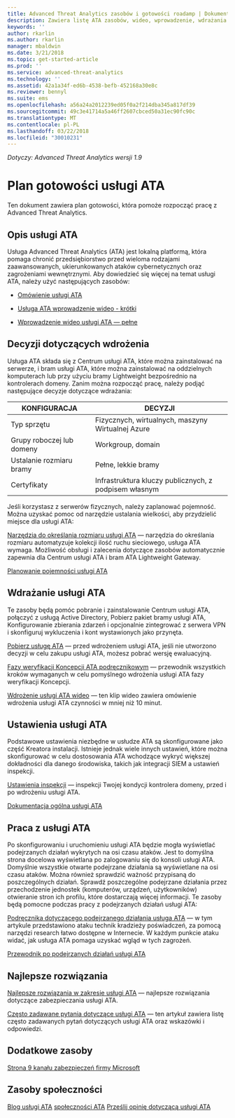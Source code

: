 ```yaml
---
title: Advanced Threat Analytics zasobów i gotowości roadamp | Dokumentacja firmy Microsoft
description: Zawiera listę ATA zasobów, wideo, wprowadzenie, wdrażania i linki plan gotowości.
keywords: ''
author: rkarlin
ms.author: rkarlin
manager: mbaldwin
ms.date: 3/21/2018
ms.topic: get-started-article
ms.prod: ''
ms.service: advanced-threat-analytics
ms.technology: ''
ms.assetid: 42a1a34f-ed6b-4538-befb-452168a30e8c
ms.reviewer: bennyl
ms.suite: ems
ms.openlocfilehash: a56a24a2012239ed05f0a2f214dba345a817df39
ms.sourcegitcommit: 49c3e41714a5a46ff2607cbced50a31ec90fc90c
ms.translationtype: MT
ms.contentlocale: pl-PL
ms.lasthandoff: 03/22/2018
ms.locfileid: "30010231"
---
```

*Dotyczy: Advanced Threat Analytics wersji 1.9*

# <a name="ata-readiness-roadmap"></a>Plan gotowości usługi ATA 
Ten dokument zawiera plan gotowości, która pomoże rozpocząć pracę z Advanced Threat Analytics.

## <a name="understanding-ata"></a>Opis usługi ATA

Usługa Advanced Threat Analytics (ATA) jest lokalną platformą, która pomaga chronić przedsiębiorstwo przed wieloma rodzajami zaawansowanych, ukierunkowanych ataków cybernetycznych oraz zagrożeniami wewnętrznymi. Aby dowiedzieć się więcej na temat usługi ATA, należy użyć następujących zasobów:

- [Omówienie usługi ATA](https://aka.ms/ATAOverview)

- [Usługa ATA wprowadzenie wideo - krótki](https://aka.ms/ATAShort)

- [Wprowadzenie wideo usługi ATA — pełne](https://aka.ms/ATAVideo) 


## <a name="deployment-decisions"></a>Decyzji dotyczących wdrożenia

Usługa ATA składa się z Centrum usługi ATA, które można zainstalować na serwerze, i bram usługi ATA, które można zainstalować na oddzielnych komputerach lub przy użyciu bramy Lightweight bezpośrednio na kontrolerach domeny. Zanim można rozpocząć pracę, należy podjąć następujące decyzje dotyczące wdrażania:

|KONFIGURACJA|DECYZJI|
|----|----|
|Typ sprzętu|Fizycznych, wirtualnych, maszyny Wirtualnej Azure|
|Grupy roboczej lub domeny|Workgroup, domain|
|Ustalanie rozmiaru bramy|Pełne, lekkie bramy|
|Certyfikaty|Infrastruktura kluczy publicznych, z podpisem własnym|

Jeśli korzystasz z serwerów fizycznych, należy zaplanować pojemność. Można uzyskać pomoc od narzędzie ustalania wielkości, aby przydzielić miejsce dla usługi ATA:

[Narzędzia do określania rozmiaru usługi ATA](http://aka.ms/atasizing) — narzędzia do określania rozmiaru automatyzuje kolekcji ilość ruchu sieciowego, usługa ATA wymaga. Możliwość obsługi i zalecenia dotyczące zasobów automatycznie zapewnia dla Centrum usługi ATA i bram ATA Lightweight Gateway.

[Planowanie pojemności usługi ATA](https://docs.microsoft.com/en-us/advanced-threat-analytics/ata-capacity-planning)

## <a name="deploy-ata"></a>Wdrażanie usługi ATA

Te zasoby będą pomóc pobranie i zainstalowanie Centrum usługi ATA, połączyć z usługą Active Directory, Pobierz pakiet bramy usługi ATA, Konfigurowanie zbierania zdarzeń i opcjonalnie zintegrować z serwera VPN i skonfiguruj wykluczenia i kont wystawionych jako przynęta.

[Pobierz usługę ATA](http://aka.ms/ataeval) — przed wdrożeniem usługi ATA, jeśli nie utworzono decyzji w celu zakupu usługi ATA, możesz pobrać wersję ewaluacyjną. 

[Fazy weryfikacji Koncepcji ATA podręcznikowym](http://aka.ms/atapoc) — przewodnik wszystkich kroków wymaganych w celu pomyślnego wdrożenia usługi ATA fazy weryfikacji Koncepcji.

[Wdrożenie usługi ATA wideo](https://channel9.msdn.com/Shows/Microsoft-Security/Overview-of-ATA-Deployment-in-10-Minutes) — ten klip wideo zawiera omówienie wdrożenia usługi ATA czynności w mniej niż 10 minut.

## <a name="ata-settings"></a>Ustawienia usługi ATA

Podstawowe ustawienia niezbędne w usłudze ATA są skonfigurowane jako część Kreatora instalacji. Istnieje jednak wiele innych ustawień, które można skonfigurować w celu dostosowania ATA wchodzące wykryć większej dokładności dla danego środowiska, takich jak integracji SIEM a ustawień inspekcji.

[Ustawienia inspekcji](https://aka.ms/ataauditingblog) — inspekcji Twojej kondycji kontrolera domeny, przed i po wdrożeniu usługi ATA.

[Dokumentacja ogólna usługi ATA](https://docs.microsoft.com/en-us/advanced-threat-analytics/)

## <a name="work-with-ata"></a>Praca z usługi ATA

Po skonfigurowaniu i uruchomieniu usługi ATA będzie mogła wyświetlać podejrzanych działań wykrytych na osi czasu ataków. Jest to domyślna strona docelowa wyświetlana po zalogowaniu się do konsoli usługi ATA. Domyślnie wszystkie otwarte podejrzane działania są wyświetlane na osi czasu ataków. Można również sprawdzić ważność przypisaną do poszczególnych działań. Sprawdź poszczególne podejrzane działania przez przechodzenie jednostek (komputerów, urządzeń, użytkowników) otwieranie stron ich profilu, które dostarczają więcej informacji. Te zasoby będą pomocne podczas pracy z podejrzanych działań usługi ATA:

[Podręcznika dotyczącego podejrzanego działania usługa ATA](http://aka.ms/ataplaybook) — w tym artykule przedstawiono ataku technik kradzieży poświadczeń, za pomocą narzędzi research łatwo dostępne w Internecie. W każdym punkcie ataku widać, jak usługa ATA pomaga uzyskać wgląd w tych zagrożeń.

[Przewodnik po podejrzanych działań usługi ATA](http://aka.ms/atasaguide)



## <a name="security-best-practices"></a>Najlepsze rozwiązania

[Najlepsze rozwiązania w zakresie usługi ATA](https://aka.ms/atasecbestpractices) — najlepsze rozwiązania dotyczące zabezpieczania usługi ATA.

[Często zadawane pytania dotyczące usługi ATA](http://aka.ms/atafaq) — ten artykuł zawiera listę często zadawanych pytań dotyczących usługi ATA oraz wskazówki i odpowiedzi.

## <a name="additional-resources"></a>Dodatkowe zasoby

[Strona 9 kanału zabezpieczeń firmy Microsoft](https://channel9.msdn.com/Shows/Microsoft-Security/)

## <a name="community-resources"></a>Zasoby społeczności

[Blog usługi ATA](https://aka.ms/ATABlog)
[społeczności ATA](https://aka.ms/ATACommunity)
[Prześlij opinię dotyczącą usługi ATA](https://aka.ms/ATAUserVoice)
